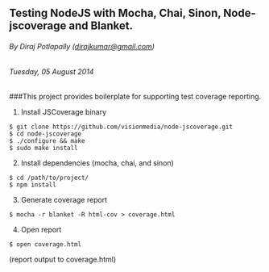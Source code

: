 ## Testing NodeJS with Mocha, Chai, Sinon, Node-jscoverage and Blanket.

###### By Diraj Potlapally (dirajkumar@gmail.com)
###### Tuesday, 05 August 2014

###This project provides boilerplate for supporting test coverage reporting.

1. Install JSCoverage binary
```
$ git clone https://github.com/visionmedia/node-jscoverage.git
$ cd node-jscoverage
$ ./configure && make
$ sudo make install
```

2. Install dependencies (mocha, chai, and sinon)
```
$ cd /path/to/project/
$ npm install
```

3. Generate coverage report
```
$ mocha -r blanket -R html-cov > coverage.html
```

4. Open report
```
$ open coverage.html
```

(report output to coverage.html)